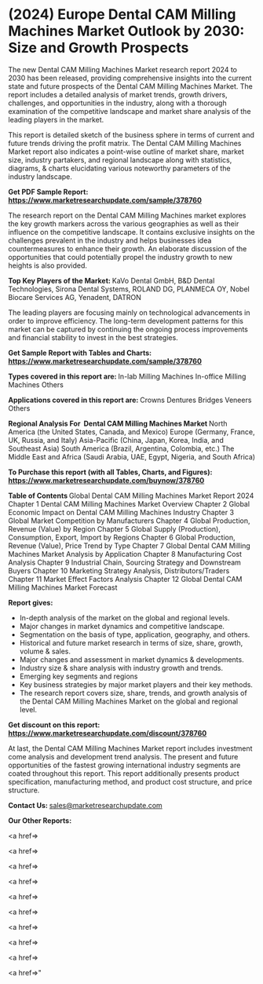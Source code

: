 # (2024) Europe Dental CAM Milling Machines Market Outlook by 2030: Size and Growth Prospects

The new Dental CAM Milling Machines Market research report 2024 to 2030 has been released, providing comprehensive insights into the current state and future prospects of the Dental CAM Milling Machines Market. The report includes a detailed analysis of market trends, growth drivers, challenges, and opportunities in the industry, along with a thorough examination of the competitive landscape and market share analysis of the leading players in the market.

This report is detailed sketch of the business sphere in terms of current and future trends driving the profit matrix. The Dental CAM Milling Machines Market report also indicates a point-wise outline of market share, market size, industry partakers, and regional landscape along with statistics, diagrams, &amp; charts elucidating various noteworthy parameters of the industry landscape.

<strong><b>Get PDF Sample Report: <a href=https://www.marketresearchupdate.com/sample/378760>https://www.marketresearchupdate.com/sample/378760</a></b></strong>

The research report on the Dental CAM Milling Machines market explores the key growth markers across the various geographies as well as their influence on the competitive landscape. It contains exclusive insights on the challenges prevalent in the industry and helps businesses idea countermeasures to enhance their growth. An elaborate discussion of the opportunities that could potentially propel the industry growth to new heights is also provided.

<strong><b>Top Key Players of the Market:
</b></strong>KaVo Dental GmbH, B&D Dental Technologies, Sirona Dental Systems, ROLAND DG, PLANMECA OY, Nobel Biocare Services AG, Yenadent, DATRON<strong><b>
</b></strong>

The leading players are focusing mainly on technological advancements in order to improve efficiency. The long-term development patterns for this market can be captured by continuing the ongoing process improvements and financial stability to invest in the best strategies.

<strong><b>Get Sample Report with Tables and Charts: <a href=https://www.marketresearchupdate.com/sample/378760>https://www.marketresearchupdate.com/sample/378760</a></b></strong>

<strong><b>Types covered in this report are:
</b></strong>In-lab Milling Machines
In-office Milling Machines
Others<strong><b>
</b></strong>

<strong><b>Applications covered in this report are:
</b></strong>Crowns
Dentures
Bridges
Veneers
Others<strong><b>
</b></strong>

<strong><b>Regional Analysis For  Dental CAM Milling Machines Market</b></strong><strong><b>
</b></strong>North America (the United States, Canada, and Mexico)
Europe (Germany, France, UK, Russia, and Italy)
Asia-Pacific (China, Japan, Korea, India, and Southeast Asia)
South America (Brazil, Argentina, Colombia, etc.)
The Middle East and Africa (Saudi Arabia, UAE, Egypt, Nigeria, and South Africa)

<strong><b>To Purchase this report (with all Tables, Charts, and Figures): <a href=https://www.marketresearchupdate.com/buynow/378760>https://www.marketresearchupdate.com/buynow/378760</a></b></strong>

<strong><b>Table of Contents</b></strong><strong><b>
</b></strong>Global Dental CAM Milling Machines Market Report 2024
Chapter 1 Dental CAM Milling Machines Market Overview
Chapter 2 Global Economic Impact on Dental CAM Milling Machines Industry
Chapter 3 Global Market Competition by Manufacturers
Chapter 4 Global Production, Revenue (Value) by Region
Chapter 5 Global Supply (Production), Consumption, Export, Import by Regions
Chapter 6 Global Production, Revenue (Value), Price Trend by Type
Chapter 7 Global Dental CAM Milling Machines Market Analysis by Application
Chapter 8 Manufacturing Cost Analysis
Chapter 9 Industrial Chain, Sourcing Strategy and Downstream Buyers
Chapter 10 Marketing Strategy Analysis, Distributors/Traders
Chapter 11 Market Effect Factors Analysis
Chapter 12 Global Dental CAM Milling Machines Market Forecast

<strong><b>Report gives:</b></strong>

- In-depth analysis of the market on the global and regional levels.
- Major changes in market dynamics and competitive landscape.
- Segmentation on the basis of type, application, geography, and others.
- Historical and future market research in terms of size, share, growth, volume &amp; sales.
- Major changes and assessment in market dynamics &amp; developments.
- Industry size &amp; share analysis with industry growth and trends.
- Emerging key segments and regions
- Key business strategies by major market players and their key methods.
- The research report covers size, share, trends, and growth analysis of the Dental CAM Milling Machines Market on the global and regional level.

<strong><b>Get discount on this report: <a href=https://www.marketresearchupdate.com/discount/378760>https://www.marketresearchupdate.com/discount/378760</a></b></strong>

At last, the Dental CAM Milling Machines Market report includes investment come analysis and development trend analysis. The present and future opportunities of the fastest growing international industry segments are coated throughout this report. This report additionally presents product specification, manufacturing method, and product cost structure, and price structure.

<strong><b>Contact Us:
</b></strong>sales@marketresearchupdate.com

<strong>Our Other Reports:</strong>

<a href=></a>

<a href=></a>

<a href=></a>

<a href=></a>

<a href=></a>

<a href=></a>

<a href=></a>

<a href=></a>

<a href=></a>

<a href=></a>"
